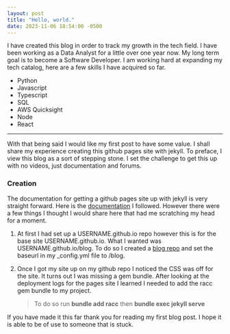 ```yaml
---
layout: post
title: "Hello, world."
date: 2023-11-06 18:54:00 -0500
---
```


I have created this blog in order to track my growth in the tech field. I have been working as a Data Analyst for a little over one year now. My long term goal is to become a Software Developer. I am working hard at expanding my tech catalog, here are a few skills I have acquired so far.

- Python
- Javascript
- Typescript
- SQL
- AWS Quicksight
- Node
- React

---

With that being said I would like my first post to have some value. I shall share my experience creating this github pages site with jekyll.
To preface, I view this blog as a sort of stepping stone. I set the challenge to get this up with no videos, just documentation and forums.

### Creation

The documentation for getting a github pages site up with jekyll is very straight forward. Here is the [documentation][pages-doc] I followed.
However there were a few things I thought I would share here that had me scratching my head for a moment.

1. At first I had set up a USERNAME.github.io repo however this is for the base site USERNAME.github.io. What I wanted was USERNAME.github.io/blog. To do so I created a [blog repo][git-repo] and set the baseurl in my \_config.yml file to /blog.

2. Once I got my site up on my github repo I noticed the CSS was off for the site. It turns out I was missing a gem bundle. After looking at the deployment logs for the pages site I learned I needed to add the racc gem bundle to my project.
   > To do so run **bundle add racc** then **bundle exec jekyll serve**

If you have made it this far thank you for reading my first blog post. I hope it is able to be of use to someone that is stuck.

[pages-doc]: https://docs.github.com/en/pages/setting-up-a-github-pages-site-with-jekyll/creating-a-github-pages-site-with-jekyll?platform=windows
[git-repo]: https://github.com/josrot/blog
